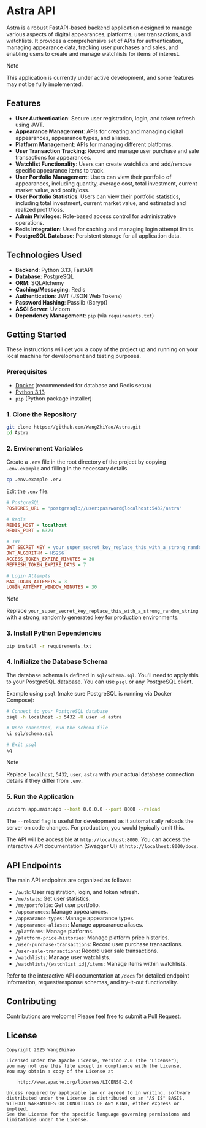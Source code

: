 # Astra API

Astra is a robust FastAPI-based backend application designed to manage various aspects of digital appearances,
platforms, user transactions, and watchlists. It provides a comprehensive set of APIs for authentication, managing
appearance data, tracking user purchases and sales, and enabling users to create and manage watchlists for items of
interest.

> [!NOTE]
> This application is currently under active development, and some features may not be fully
> implemented.

## Features

* **User Authentication**: Secure user registration, login, and token refresh using JWT.
* **Appearance Management**: APIs for creating and managing digital appearances, appearance types, and aliases.
* **Platform Management**: APIs for managing different platforms.
* **User Transaction Tracking**: Record and manage user purchase and sale transactions for appearances.
* **Watchlist Functionality**: Users can create watchlists and add/remove specific appearance items to track.
* **User Portfolio Management**: Users can view their portfolio of appearances, including quantity, average cost, total investment, current market value, and profit/loss.
* **User Portfolio Statistics**: Users can view their portfolio statistics, including total investment, current market value, and estimated and realized profit/loss.
* **Admin Privileges**: Role-based access control for administrative operations.
* **Redis Integration**: Used for caching and managing login attempt limits.
* **PostgreSQL Database**: Persistent storage for all application data.

## Technologies Used

* **Backend**: Python 3.13, FastAPI
* **Database**: PostgreSQL
* **ORM**: SQLAlchemy
* **Caching/Messaging**: Redis
* **Authentication**: JWT (JSON Web Tokens)
* **Password Hashing**: Passlib (Bcrypt)
* **ASGI Server**: Uvicorn
* **Dependency Management**: `pip` (via `requirements.txt`)

## Getting Started

These instructions will get you a copy of the project up and running on your local machine for development and testing
purposes.

### Prerequisites

* [Docker](https://www.docker.com/get-started) (recommended for database and Redis setup)
* [Python 3.13](https://www.python.org/downloads/)
* `pip` (Python package installer)

### 1. Clone the Repository

```bash
git clone https://github.com/WangZhiYao/Astra.git
cd Astra
```

### 2. Environment Variables

Create a `.env` file in the root directory of the project by copying `.env.example` and filling in the necessary
details.

```bash
cp .env.example .env
```

Edit the `.env` file:

```ini
# PostgreSQL
POSTGRES_URL = "postgresql://user:password@localhost:5432/astra"

# Redis
REDIS_HOST = localhost
REDIS_PORT = 6379

# JWT
JWT_SECRET_KEY = your_super_secret_key_replace_this_with_a_strong_random_string
JWT_ALGORITHM = HS256
ACCESS_TOKEN_EXPIRE_MINUTES = 30
REFRESH_TOKEN_EXPIRE_DAYS = 7

# Login Attempts
MAX_LOGIN_ATTEMPTS = 3
LOGIN_ATTEMPT_WINDOW_MINUTES = 30
```

> [!NOTE]
> Replace `your_super_secret_key_replace_this_with_a_strong_random_string` with a strong, randomly generated key for
> production environments.

### 3. Install Python Dependencies

```bash
pip install -r requirements.txt
```

### 4. Initialize the Database Schema

The database schema is defined in `sql/schema.sql`. You'll need to apply this to your PostgreSQL database. You can use
`psql` or any PostgreSQL client.

Example using `psql` (make sure PostgreSQL is running via Docker Compose):

```bash
# Connect to your PostgreSQL database
psql -h localhost -p 5432 -U user -d astra

# Once connected, run the schema file
\i sql/schema.sql

# Exit psql
\q
```

> [!NOTE]
> Replace `localhost`, `5432`, `user`, `astra` with your actual database connection details if they differ from `.env`.

### 5. Run the Application

```bash
uvicorn app.main:app --host 0.0.0.0 --port 8000 --reload
```

The `--reload` flag is useful for development as it automatically reloads the server on code changes. For production,
you would typically omit this.

The API will be accessible at `http://localhost:8000`. You can access the interactive API documentation (Swagger UI) at
`http://localhost:8000/docs`.

## API Endpoints

The main API endpoints are organized as follows:

* `/auth`: User registration, login, and token refresh.
* `/me/stats`: Get user statistics.
* `/me/portfolio`: Get user portfolio.
* `/appearances`: Manage appearances.
* `/appearance-types`: Manage appearance types.
* `/appearance-aliases`: Manage appearance aliases.
* `/platforms`: Manage platforms.
* `/platform-price-histories`: Manage platform price histories.
* `/user-purchase-transactions`: Record user purchase transactions.
* `/user-sale-transactions`: Record user sale transactions.
* `/watchlists`: Manage user watchlists.
* `/watchlists/{watchlist_id}/items`: Manage items within watchlists.

Refer to the interactive API documentation at `/docs` for detailed endpoint information, request/response schemas, and
try-it-out functionality.

## Contributing

Contributions are welcome! Please feel free to submit a Pull Request.

## License

```text
Copyright 2025 WangZhiYao

Licensed under the Apache License, Version 2.0 (the "License");
you may not use this file except in compliance with the License.
You may obtain a copy of the License at

    http://www.apache.org/licenses/LICENSE-2.0

Unless required by applicable law or agreed to in writing, software
distributed under the License is distributed on an "AS IS" BASIS,
WITHOUT WARRANTIES OR CONDITIONS OF ANY KIND, either express or implied.
See the License for the specific language governing permissions and
limitations under the License.
```